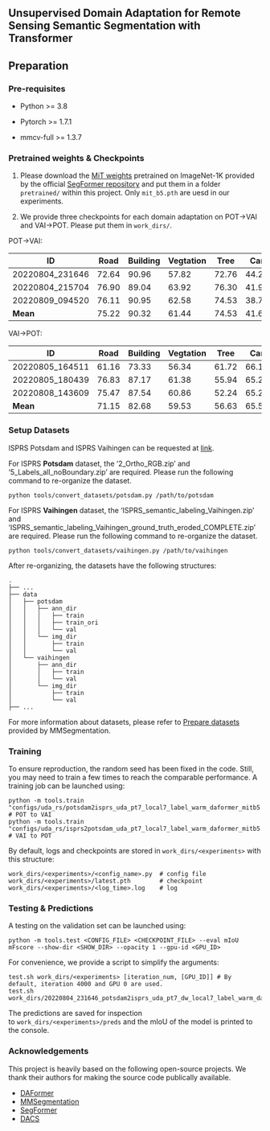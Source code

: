 ## Unsupervised Domain Adaptation for Remote Sensing Semantic Segmentation with Transformer

## Preparation

### Pre-requisites

- Python >= 3.8

- Pytorch >= 1.7.1

- mmcv-full >= 1.3.7

### Pretrained weights & Checkpoints

1. Please download the [MiT weights](https://drive.google.com/drive/folders/1b7bwrInTW4VLEm27YawHOAMSMikga2Ia?usp=sharing) pretrained on ImageNet-1K provided by the official [SegFormer repository](https://github.com/NVlabs/SegFormer) and put them in a folder `pretrained/` within this project. Only `mit_b5.pth` are uesd in our experiments.

2. We provide three checkpoints for each domain adaptation on POT→VAI and VAI→POT. Please put them in `work_dirs/`.

POT→VAI:

| ID              | Road  | Building | Vegtation | Tree  | Car   | Clutter | mIoU  | url                                                               |
| --------------- | ----- | -------- | --------- | ----- | ----- | ------- | ----- | ----------------------------------------------------------------- |
| 20220804_231646 | 72.64 | 90.96    | 57.82     | 72.76 | 44.21 | 39.09   | 62.91 | [link](https://1drv.ms/u/s!Avyk1WkEG_5JvU2v6_ximQN61KJL?e=PRAUSj) |
| 20220804_215704 | 76.90 | 89.04    | 63.92     | 76.30 | 41.93 | 34.53   | 63.77 | [link](https://1drv.ms/u/s!Avyk1WkEG_5JvUxSEvCXlHvO0jDD?e=zqKVoH) |
| 20220809_094520 | 76.11 | 90.95    | 62.58     | 74.53 | 38.74 | 35.17   | 63.01 | [link](https://1drv.ms/u/s!Avyk1WkEG_5JvVFWeyKnab9RxYX2?e=AIl7AS) |
| **Mean**        | 75.22 | 90.32    | 61.44     | 74.53 | 41.63 | 36.26   | 63.23 |                                                                   |

VAI→POT:

| ID              | Road  | Building | Vegtation | Tree  | Car   | Clutter | mIoU  | url                                                               |
| --------------- | ----- | -------- | --------- | ----- | ----- | ------- | ----- | ----------------------------------------------------------------- |
| 20220805_164511 | 61.16 | 73.33    | 56.34     | 61.72 | 66.12 | 1.16    | 53.3  | [link](https://1drv.ms/u/s!Avyk1WkEG_5JvU7wvXCSDH-JJJ0H?e=fuhxHq) |
| 20220805_180439 | 76.83 | 87.17    | 61.38     | 55.94 | 65.24 | 1.16    | 57.81 | [link](https://1drv.ms/u/s!Avyk1WkEG_5JvU8eD531wMbnWDco?e=MoWzXe) |
| 20220808_143609 | 75.47 | 87.54    | 60.86     | 52.24 | 65.23 | 0.11    | 56.91 | [link](https://1drv.ms/u/s!Avyk1WkEG_5JvVDVJsy5gPjbiNON?e=HKd6Vw) |
| **Mean**        | 71.15 | 82.68    | 59.53     | 56.63 | 65.53 | 0.81    | 56.01 |                                                                   |

### Setup Datasets

ISPRS Potsdam and ISPRS Vaihingen can be requested at [link](https://www.isprs.org/education/benchmarks/UrbanSemLab/default.aspx). 

For ISPRS **Potsdam** dataset, the ‘2_Ortho_RGB.zip’ and ‘5_Labels_all_noBoundary.zip’ are required. Please run the following command to re-organize the dataset.

```shell
python tools/convert_datasets/potsdam.py /path/to/potsdam
```

For ISPRS **Vaihingen** dataset, the ‘ISPRS_semantic_labeling_Vaihingen.zip’ and ‘ISPRS_semantic_labeling_Vaihingen_ground_truth_eroded_COMPLETE.zip’ are required. Please run the following command to re-organize the dataset.

```shell
python tools/convert_datasets/vaihingen.py /path/to/vaihingen
```

After re-organizing, the datasets have the following structures:

```
.
├── ...
├── data
│   ├── potsdam
│   │   ├── ann_dir
│   │   │   ├── train
│   │   │   ├── train_ori
│   │   │   └── val
│   │   └── img_dir
│   │       ├── train
│   │       └── val
│   └── vaihingen
│       ├── ann_dir
│       │   ├── train
│       │   └── val
│       └── img_dir
│           ├── train
│           └── val
├── ...
```

For more information about datasets, please refer to [Prepare datasets](https://mmsegmentation.readthedocs.io/en/latest/dataset_prepare.html) provided by MMSegmentation.

### Training

To ensure reproduction, the random seed has been fixed in the code. Still, you may need to train a few times to reach the comparable performance. A training job can be launched using:

```shell
python -m tools.train "configs/uda_rs/potsdam2isprs_uda_pt7_local7_label_warm_daformer_mitb5.py" # POT to VAI
python -m tools.train "configs/uda_rs/isprs2potsdam_uda_pt7_local7_label_warm_daformer_mitb5.py" # VAI to POT
```

By default, logs and checkpoints are stored in `work_dirs/<experiments>` with this structure:

```
work_dirs/<experiments>/<config_name>.py  # config file
work_dirs/<experiments>/latest.pth        # checkpoint 
work_dirs/<experiments>/<log_time>.log    # log
```

### Testing & Predictions

A testing on the validation set can be launched using:

```shell
python -m tools.test <CONFIG_FILE> <CHECKPOINT_FILE> --eval mIoU mFscore --show-dir <SHOW_DIR> --opacity 1 --gpu-id <GPU_ID>
```

For convenience, we provide a script to simplify the arguments:

```shell
test.sh work_dirs/<experiments> [iteration_num, [GPU_ID]] # By default, iteration 4000 and GPU 0 are used.
test.sh work_dirs/20220804_231646_potsdam2isprs_uda_pt7_dw_local7_label_warm_daformer_mitb5
```

The predictions are saved for inspection to `work_dirs/<experiments>/preds` and the mIoU of the model is printed to the console.

### Acknowledgements

This project is heavily based on the following open-source projects. We thank their authors for making the source code publically available.

- [DAFormer](https://github.com/lhoyer/DAFormer)
- [MMSegmentation](https://github.com/open-mmlab/mmsegmentation)
- [SegFormer](https://github.com/NVlabs/SegFormer)
- [DACS](https://github.com/vikolss/DACS)
